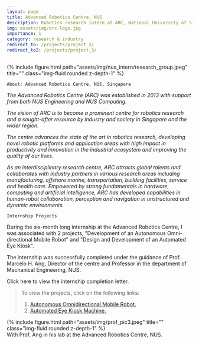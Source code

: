 ```yaml
---
layout: page
title: Advanced Robotics Centre, NUS
description: Robotics research intern at ARC, National University of Singapore from Jan-June 2022.
img: assets/img/arc-logo.jpg
importance: 1
category: research & industry
redirect_to: /projects/project_2/
redirect_to2: /projects/project_3/
---
```


<div class="row">
  <div class="col-sm mt-3 mt-md-0">
  {% include figure.html path="assets/img/nus_intern/research_group.jpeg" title="" class="img-fluid rounded z-depth-1" %}
  </div>
</div>

    About: Advanced Robotics Centre, NUS, Singapore

*The Advanced Robotics Centre (ARC) was established in 2013 with support from both NUS Engineering and NUS Computing.*

*The vision of ARC is to become a prominent centre for robotics research and a sought-after resource by industry and society in Singapore and the wider region.*

*The centre advances the state of the art in robotics research, developing novel robotic platforms and application areas with high impact in productivity and innovation in the industrial ecosystem and improving the quality of our lives.*

*As an interdisciplinary research centre, ARC attracts global talents and collaborates with industry partners in various research areas including manufacturing, offshore marine, transportation, building facilities, service and health care. Empowered by strong fundamentals in hardware, computing and artificial intelligence, ARC has developed capabilities in human-robot collaboration, perception and navigation in unstructured and dynamic environments.*

    Internship Projects

During the six-month long internship at the Advanced Robotics Centre, I was associated with 2 projects, "Development of an Autonomous Omni-directional Mobile Robot" and "Design and Development of an Automated Eye Kiosk".

The internship was successfully completed under the guidance of Prof. Marcelo H. Ang, Director of the centre and Professor in the department of Mechanical Engineering, NUS.

Click here to view the internship completion letter.

>To view the projects, click on the following links:
>1. <a href="{{ page.redirect_to }}">Autonomous Omnidirectional Mobile Robot.</a>
>2. <a href="{{ page.redirect_to2 }}">Automated Eye Kiosk Machine.</a>

<div class="row">
  <div class="col-sm-6 mt-3 mt-md-0">
  {% include figure.html path="assets/img/prof_pic3.jpeg" title="" class="img-fluid rounded z-depth-1" %}
  <div class="caption">
    With Prof. Ang in his lab at the Advanced Robotics Centre, NUS.
  </div>
  </div>
</div>
